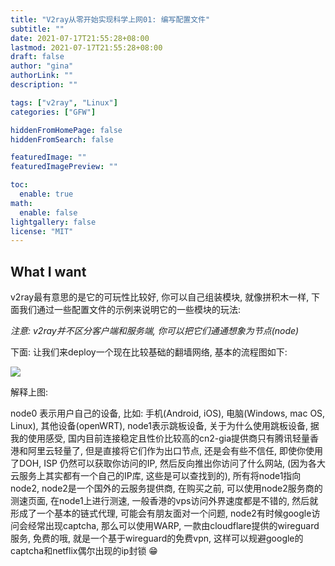```yaml
---
title: "V2ray从零开始实现科学上网01: 编写配置文件"
subtitle: ""
date: 2021-07-17T21:55:28+08:00
lastmod: 2021-07-17T21:55:28+08:00
draft: false
author: "gina"
authorLink: ""
description: ""

tags: ["v2ray", "Linux"]
categories: ["GFW"]

hiddenFromHomePage: false
hiddenFromSearch: false

featuredImage: ""
featuredImagePreview: ""

toc:
  enable: true
math:
  enable: false
lightgallery: false
license: "MIT"
---
```

## What I want
<!--more-->
v2ray最有意思的是它的可玩性比较好, 你可以自己组装模块, 就像拼积木一样, 下面我们通过一些配置文件的示例来说明它的一些模块的玩法:

_注意: v2ray并不区分客户端和服务端, 你可以把它们通通想象为节点(node)_

下面: 让我们来deploy一个现在比较基础的翻墙网络, 基本的流程图如下:

![](/img/V2ray科学上网方案/v2ray.drawio.png)

解释上图: 

node0 表示用户自己的设备, 比如: 手机(Android, iOS), 电脑(Windows, mac OS, Linux), 其他设备(openWRT), node1表示跳板设备, 关于为什么使用跳板设备, 据我的使用感受, 国内目前连接稳定且性价比较高的cn2-gia提供商只有腾讯轻量香港和阿里云轻量了, 但是直接将它们作为出口节点, 还是会有些不信任, 即使你使用了DOH, ISP 仍然可以获取你访问的IP, 然后反向推出你访问了什么网站, (因为各大云服务上其实都有一个自己的IP库, 这些是可以查找到的), 所有将node1指向node2, node2是一个国外的云服务提供商, 在购买之前, 可以使用node2服务商的测速页面, 在node1上进行测速, 一般香港的vps访问外界速度都是不错的, 然后就形成了一个基本的链式代理, 可能会有朋友面对一个问题, node2有时候google访问会经常出现captcha, 那么可以使用WARP, 一款由cloudflare提供的wireguard服务, 免费的哦, 就是一个基于wireguard的免费vpn, 这样可以规避google的captcha和netflix偶尔出现的ip封锁 😁


